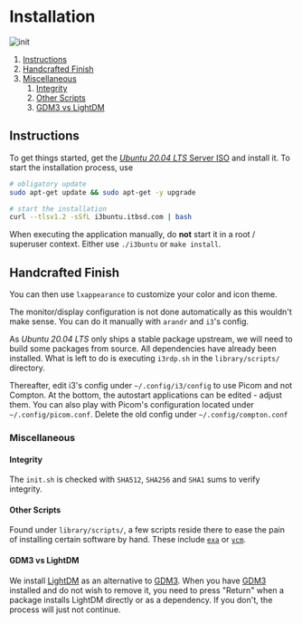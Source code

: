 # Installation

![init][init]

1. [Instructions](#instructions)
2. [Handcrafted Finish](#handcrafted-finish)
3. [Miscellaneous](#miscellaneous)
   1. [Integrity](#integrity)
   2. [Other Scripts](#other-scripts)
   3. [GDM3 vs LightDM](#gdm3-vs-lightdm)

## Instructions

To get things started, get the [_Ubuntu 20.04 LTS_ Server ISO][iso] and install it. To start the installation process, use

``` BASH
# obligatory update
sudo apt-get update && sudo apt-get -y upgrade

# start the installation
curl --tlsv1.2 -sSfL i3buntu.itbsd.com | bash
```

When executing the application manually, do **not** start it in a root / superuser context. Either use `./i3buntu` or `make install`.

## Handcrafted Finish

You can then use `lxappearance` to customize your color and icon theme.

The monitor/display configuration is not done automatically as this wouldn't make sense. You can do it manually with `arandr` and `i3`'s config.

As _Ubuntu 20.04 LTS_ only ships a stable package upstream, we will need to build some packages from source. All dependencies have already been installed. What is left to do is executing `i3rdp.sh` in the `library/scripts/` directory.

Thereafter, edit i3's config under `~/.config/i3/config` to use Picom and not Compton. At the bottom, the autostart applications can be edited - adjust them. You can also play with Picom's configuration located under `~/.config/picom.conf`. Delete the old config under `~/.config/compton.conf`

### Miscellaneous

#### Integrity

The `init.sh` is checked with `SHA512`, `SHA256` and `SHA1` sums to verify integrity.

#### Other Scripts

Found under `library/scripts/`, a few scripts reside there to ease the pain of installing certain software by hand. These include [`exa`][exa] or [`ycm`][ycm].

#### GDM3 vs LightDM

We install [LightDM][lightdm] as an alternative to [GDM3][gdm3]. When you have [GDM3][gdm3] installed and do not wish to remove it, you need to press "Return" when a package installs LightDM directly or as a dependency. If you don't, the process will just not continue.

[//]: # (Links)

[init]: https://img.shields.io/badge/init-v0.4.1-2B303B?&style=for-the-badge

[iso]: https://ubuntu.com/download/server
[exa]: https://the.exa.website/
[ycm]: https://github.com/ycm-core/YouCompleteM
[lightdm]: https://wiki.ubuntuusers.de/LightDM/
[gdm3]: https://wiki.ubuntuusers.de/GDM/
